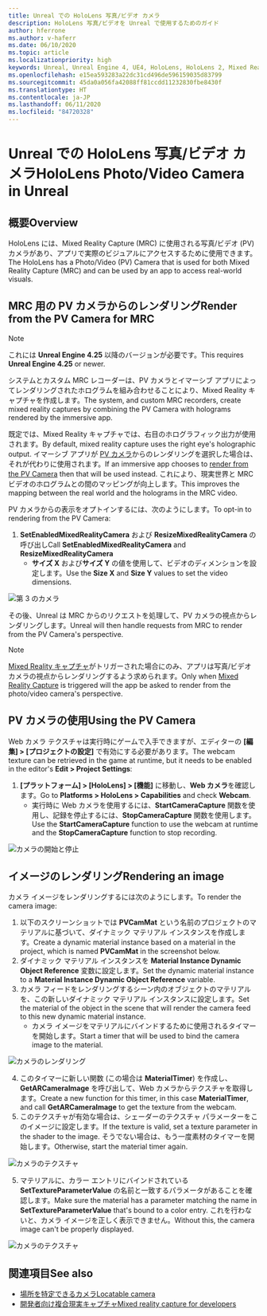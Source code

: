 ```yaml
---
title: Unreal での HoloLens 写真/ビデオ カメラ
description: HoloLens 写真/ビデオを Unreal で使用するためのガイド
author: hferrone
ms.author: v-haferr
ms.date: 06/10/2020
ms.topic: article
ms.localizationpriority: high
keywords: Unreal, Unreal Engine 4, UE4, HoloLens, HoloLens 2, Mixed Reality, 開発, 機能, ドキュメント, ガイド, ホログラム, カメラ, PV カメラ, MRC
ms.openlocfilehash: e15ea593283a22dc31cd496de596159035d83799
ms.sourcegitcommit: 45da0a056fa42088ff81ccdd11232830fbe8430f
ms.translationtype: HT
ms.contentlocale: ja-JP
ms.lasthandoff: 06/11/2020
ms.locfileid: "84720328"
---
```

# <a name="hololens-photovideo-camera-in-unreal"></a><span data-ttu-id="e089b-104">Unreal での HoloLens 写真/ビデオ カメラ</span><span class="sxs-lookup"><span data-stu-id="e089b-104">HoloLens Photo/Video Camera in Unreal</span></span>

## <a name="overview"></a><span data-ttu-id="e089b-105">概要</span><span class="sxs-lookup"><span data-stu-id="e089b-105">Overview</span></span>

<span data-ttu-id="e089b-106">HoloLens には、Mixed Reality Capture (MRC) に使用される写真/ビデオ (PV) カメラがあり、アプリで実際のビジュアルにアクセスするために使用できます。</span><span class="sxs-lookup"><span data-stu-id="e089b-106">The HoloLens has a Photo/Video (PV) Camera that is used for both Mixed Reality Capture (MRC) and can be used by an app to access real-world visuals.</span></span>

## <a name="render-from-the-pv-camera-for-mrc"></a><span data-ttu-id="e089b-107">MRC 用の PV カメラからのレンダリング</span><span class="sxs-lookup"><span data-stu-id="e089b-107">Render from the PV Camera for MRC</span></span>

> [!NOTE]
> <span data-ttu-id="e089b-108">これには **Unreal Engine 4.25** 以降のバージョンが必要です。</span><span class="sxs-lookup"><span data-stu-id="e089b-108">This requires **Unreal Engine 4.25** or newer.</span></span>

<span data-ttu-id="e089b-109">システムとカスタム MRC レコーダーは、PV カメラとイマーシブ アプリによってレンダリングされたホログラムを組み合わせることにより、Mixed Reality キャプチャを作成します。</span><span class="sxs-lookup"><span data-stu-id="e089b-109">The system, and custom MRC recorders, create mixed reality captures by combining the PV Camera with holograms rendered by the immersive app.</span></span>

<span data-ttu-id="e089b-110">既定では、Mixed Reality キャプチャでは、右目のホログラフィック出力が使用されます。</span><span class="sxs-lookup"><span data-stu-id="e089b-110">By default, mixed reality capture uses the right eye's holographic output.</span></span> <span data-ttu-id="e089b-111">イマーシブ アプリが [PV カメラ](mixed-reality-capture-for-developers.md#render-from-the-pv-camera-opt-in)からのレンダリングを選択した場合は、それが代わりに使用されます。</span><span class="sxs-lookup"><span data-stu-id="e089b-111">If an immersive app chooses to [render from the PV Camera](mixed-reality-capture-for-developers.md#render-from-the-pv-camera-opt-in) then that will be used instead.</span></span> <span data-ttu-id="e089b-112">これにより、現実世界と MRC ビデオのホログラムとの間のマッピングが向上します。</span><span class="sxs-lookup"><span data-stu-id="e089b-112">This improves the mapping between the real world and the holograms in the MRC video.</span></span>

<span data-ttu-id="e089b-113">PV カメラからの表示をオプトインするには、次のようにします。</span><span class="sxs-lookup"><span data-stu-id="e089b-113">To opt-in to rendering from the PV Camera:</span></span>

1. <span data-ttu-id="e089b-114">**SetEnabledMixedRealityCamera** および **ResizeMixedRealityCamera** の呼び出し</span><span class="sxs-lookup"><span data-stu-id="e089b-114">Call **SetEnabledMixedRealityCamera** and **ResizeMixedRealityCamera**</span></span>
    * <span data-ttu-id="e089b-115">**サイズ X** および**サイズ Y** の値を使用して、ビデオのディメンションを設定します。</span><span class="sxs-lookup"><span data-stu-id="e089b-115">Use the **Size X** and **Size Y** values to set the video dimensions.</span></span>

![第 3 のカメラ](images/unreal-camera-3rd.PNG)

<span data-ttu-id="e089b-117">その後、Unreal は MRC からのリクエストを処理して、PV カメラの視点からレンダリングします。</span><span class="sxs-lookup"><span data-stu-id="e089b-117">Unreal will then handle requests from MRC to render from the PV Camera's perspective.</span></span>

> [!NOTE]
> <span data-ttu-id="e089b-118">[Mixed Reality キャプチャ](mixed-reality-capture.md)がトリガーされた場合にのみ、アプリは写真/ビデオ カメラの視点からレンダリングするよう求められます。</span><span class="sxs-lookup"><span data-stu-id="e089b-118">Only when [Mixed Reality Capture](mixed-reality-capture.md) is triggered will the app be asked to render from the photo/video camera's perspective.</span></span>

## <a name="using-the-pv-camera"></a><span data-ttu-id="e089b-119">PV カメラの使用</span><span class="sxs-lookup"><span data-stu-id="e089b-119">Using the PV Camera</span></span>

<span data-ttu-id="e089b-120">Web カメラ テクスチャは実行時にゲームで入手できますが、エディターの **[編集] > [プロジェクトの設定]** で有効にする必要があります。</span><span class="sxs-lookup"><span data-stu-id="e089b-120">The webcam texture can be retrieved in the game at runtime, but it needs to be enabled in the editor's **Edit > Project Settings**:</span></span>
1. <span data-ttu-id="e089b-121">**[プラットフォーム] > [HoloLens] > [機能]** に移動し、**Web カメラ**を確認します。</span><span class="sxs-lookup"><span data-stu-id="e089b-121">Go to **Platforms > HoloLens > Capabilities** and check **Webcam**.</span></span>
    * <span data-ttu-id="e089b-122">実行時に Web カメラを使用するには、**StartCameraCapture** 関数を使用し、記録を停止するには、**StopCameraCapture** 関数を使用します。</span><span class="sxs-lookup"><span data-stu-id="e089b-122">Use the **StartCameraCapture** function to use the webcam at runtime and the **StopCameraCapture** function to stop recording.</span></span>

![カメラの開始と停止](images/unreal-camera-startstop.PNG)

## <a name="rendering-an-image"></a><span data-ttu-id="e089b-124">イメージのレンダリング</span><span class="sxs-lookup"><span data-stu-id="e089b-124">Rendering an image</span></span>
<span data-ttu-id="e089b-125">カメラ イメージをレンダリングするには次のようにします。</span><span class="sxs-lookup"><span data-stu-id="e089b-125">To render the camera image:</span></span>
1. <span data-ttu-id="e089b-126">以下のスクリーンショットでは **PVCamMat** という名前のプロジェクトのマテリアルに基づいて、ダイナミック マテリアル インスタンスを作成します。</span><span class="sxs-lookup"><span data-stu-id="e089b-126">Create a dynamic material instance based on a material in the project, which is named **PVCamMat** in the screenshot below.</span></span>  
2. <span data-ttu-id="e089b-127">ダイナミック マテリアル インスタンスを **Material Instance Dynamic Object Reference** 変数に設定します。</span><span class="sxs-lookup"><span data-stu-id="e089b-127">Set the dynamic material instance to a **Material Instance Dynamic Object Reference** variable.</span></span>  
3. <span data-ttu-id="e089b-128">カメラ フィードをレンダリングするシーン内のオブジェクトのマテリアルを、この新しいダイナミック マテリアル インスタンスに設定します。</span><span class="sxs-lookup"><span data-stu-id="e089b-128">Set the material of the object in the scene that will render the camera feed to this new dynamic material instance.</span></span>
    * <span data-ttu-id="e089b-129">カメラ イメージをマテリアルにバインドするために使用されるタイマーを開始します。</span><span class="sxs-lookup"><span data-stu-id="e089b-129">Start a timer that will be used to bind the camera image to the material.</span></span> 

![カメラのレンダリング](images/unreal-camera-render.PNG)

4. <span data-ttu-id="e089b-131">このタイマーに新しい関数 (この場合は **MaterialTimer**) を作成し、**GetARCameraImage** を呼び出して、Web カメラからテクスチャを取得します。</span><span class="sxs-lookup"><span data-stu-id="e089b-131">Create a new function for this timer, in this case **MaterialTimer**, and call **GetARCameraImage** to get the texture from the webcam.</span></span>  
5. <span data-ttu-id="e089b-132">このテクスチャが有効な場合は、シェーダーのテクスチャ パラメーターをこのイメージに設定します。</span><span class="sxs-lookup"><span data-stu-id="e089b-132">If the texture is valid, set a texture parameter in the shader to the image.</span></span>  <span data-ttu-id="e089b-133">そうでない場合は、もう一度素材のタイマーを開始します。</span><span class="sxs-lookup"><span data-stu-id="e089b-133">Otherwise, start the material timer again.</span></span> 

![カメラのテクスチャ](images/unreal-camera-texture.PNG)

5. <span data-ttu-id="e089b-135">マテリアルに、カラー エントリにバインドされている **SetTextureParameterValue** の名前と一致するパラメータがあることを確認します。</span><span class="sxs-lookup"><span data-stu-id="e089b-135">Make sure the material has a parameter matching the name in **SetTextureParameterValue** that's bound to a color entry.</span></span> <span data-ttu-id="e089b-136">これを行わないと、カメラ イメージを正しく表示できません。</span><span class="sxs-lookup"><span data-stu-id="e089b-136">Without this, the camera image can't be properly displayed.</span></span>

![カメラのテクスチャ](images/unreal-camera-material.PNG)

## <a name="see-also"></a><span data-ttu-id="e089b-138">関連項目</span><span class="sxs-lookup"><span data-stu-id="e089b-138">See also</span></span>
* [<span data-ttu-id="e089b-139">場所を特定できるカメラ</span><span class="sxs-lookup"><span data-stu-id="e089b-139">Locatable camera</span></span>](locatable-camera.md)
* [<span data-ttu-id="e089b-140">開発者向け複合現実キャプチャ</span><span class="sxs-lookup"><span data-stu-id="e089b-140">Mixed reality capture for developers</span></span>](mixed-reality-capture-for-developers.md)
